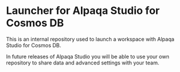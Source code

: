 # Launcher for Alpaqa Studio for Cosmos DB

This is an internal repository used to launch a workspace with Alpaqa Studio for Cosmos DB.

In future releases of Alpaqa Studio you will be able to use your own repository to share data and advanced settings with your team.
